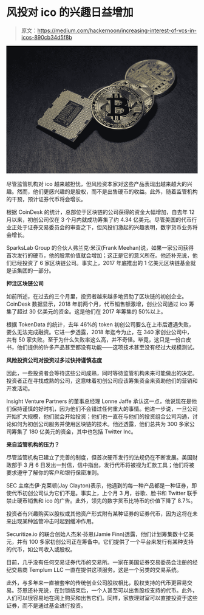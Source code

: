 # 风投对 ico 的兴趣日益增加

> 原文：<https://medium.com/hackernoon/increasing-interest-of-vcs-in-icos-890cb34d5f8b>

![](img/8f4302ee9aa07c205b17a22833221bf7.png)

尽管监管机构对 ico 越来越担忧，但风险资本家对这些产品表现出越来越大的兴趣。然而，他们更感兴趣的是股权，而不是出售硬币的收益。此外，随着监管机构的干预，预计证券代币将会增长。

根据 CoinDesk 的统计，总部位于区块链的公司获得的资金大幅增加，自去年 12 月以来，初创公司仅在 3 个月内就成功筹集了约 4.34 亿美元。尽管美国的代币行业正处于证券交易委员会的审查之下，但风投们激起的兴趣表明，数字货币业务将会增长。

SparksLab Group 的合伙人弗兰克·米汉(Frank Meehan)说，如果一家公司获得首次发行的硬币，他的股票价值就会增加；这正是它的意义所在。他还补充说，他们已经投资了 6 家区块链公司。事实上，2017 年底推出的 1 亿美元区块链基金就是该集团的一部分。

**押注区块链公司**

如前所述，在过去的三个月里，投资者越来越多地资助了区块链的初创企业。CoinDesk 数据显示，2018 年前两个月，代币销售额激增，创业公司通过 ico 筹集了超过 30 亿美元的资金。这是他们在 2017 年筹集的 50%以上。

根据 TokenData 的统计，去年 46%的 token 初创公司要么在上市后遭遇失败，要么无法完成融资。它进一步透露，2018 年迄今为止，在 340 家创业公司中，共有 50 家失败。至于为什么失败率这么高，并不奇怪。毕竟，这只是一份白皮书，他们提供的许多产品甚至都没有功能——这项技术甚至没有经过大规模测试。

**风险投资公司对投资过多过快持谨慎态度**

因此，一些投资者会等待这些公司成熟，同时等待监管机构未来可能做出的决定。投资者正在寻找成熟的公司，这意味着初创公司应该筹集资金来资助他们的营销和开发活动。

Insight Venture Partners 的董事总经理 Lonne Jaffe 承认这一点，他说现在是他们保持谨慎的好时机，因为他们不会错过任何重大的事情。他进一步说，一旦公司开始扩大规模，他们就会开始投资；他们也一直在与他们的投资组合公司沟通，讨论如何为初创公司服务并使用区块链的技术。他还透露，他们总共为 300 多家公司筹集了 180 亿美元的资金，其中也包括 Twitter Inc。

**来自监管机构的压力？**

尽管监管机构已建立了完善的制度，但首次硬币发行的法规仍在不断发展。美国财政部于 3 月 6 日发出一封信，信中指出，发行代币将被视为汇款工具；他们将被要求遵守了解你的客户和银行保密准则。

SEC 主席杰伊·克莱顿(Jay Clayton)表示，他遇到的每一种产品都是一种证券，即使代币初创公司认为它们不是。事实上，上个月 3 月，谷歌、脸书和 Twitter 联手禁止硬币销售和 ico 的广告。此外，领先的数字货币比特币的价值下降了 8.7%。

投资者有兴趣购买以股权或其他资产形式附有某种证券的证券代币，因为这将在未来出现某种监管冲击时起到缓冲作用。

Securitize.io 的联合创始人杰米·芬恩(Jamie Finn)透露，他们计划筹集数十亿美元，并有 100 多家初创公司正在筹备中。它们提供了一个平台来发行有某种支持的代币，如公司收入或股权。

目前，几乎没有任何交易证券代币的交易所。一家在美国证券交易委员会注册的经纪交易商 Templum LLC 一直在提供这项服务。这是一个另类的交易系统。

此外，与多年来一直被套牢的传统创业公司股权相比，股权支持的代币更容易交易。芬恩还补充说，在封锁结束后，一个人甚至可以出售股权支持的代币。此外，人们可以很容易地在网上购买和出售它们。同样，家族理财室可以直接投资于这些证券，而不是通过基金进行投资。
